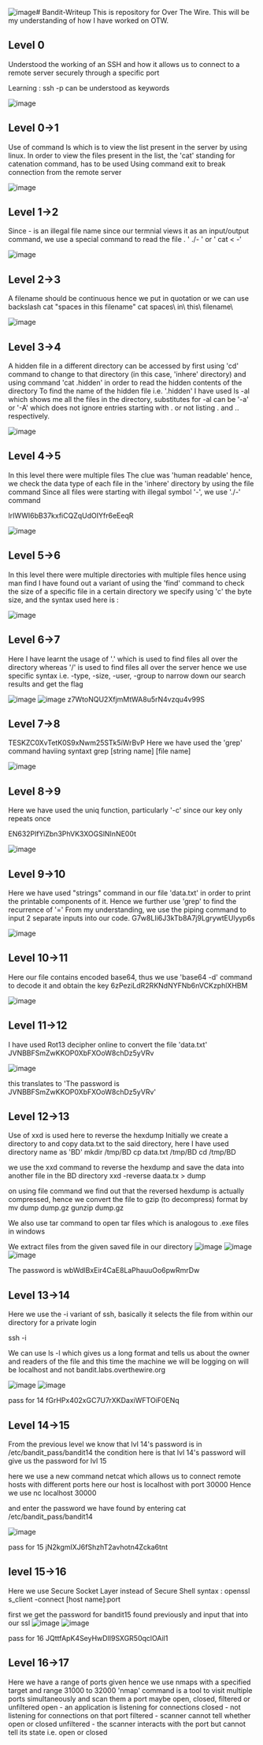 ![image](https://github.com/BlackDeath619/Bandit-Writeup/assets/148000474/eb567f12-70c1-468c-a864-1572137a1453)# Bandit-Writeup
This is repository for Over The Wire.
This will be my understanding of how I have worked on OTW.

## Level 0
Understood the working of an SSH and how it allows us to connect to a remote server securely through a specific port

Learning : ssh -p can be understood as keywords

![image](https://github.com/BlackDeath619/Bandit-Writeup/assets/148000474/27fe852b-1add-4e62-b206-fe01924e41c3)

## Level 0->1
Use of command ls which is to view the list present in the server by using linux.
In order to view the files present in the list, the 'cat' standing for catenation command, has to be used
Using command exit to break connection from the remote server

![image](https://github.com/BlackDeath619/Bandit-Writeup/assets/148000474/6dfc9b81-581b-4614-9207-98138feeb1b2)

## Level 1->2
Since - is an illegal file name since our termnial views it as an input/output command, we use a special command to read the file . ' ./- ' or ' cat < -'

![image](https://github.com/BlackDeath619/Bandit-Writeup/assets/148000474/88204216-da78-4477-a797-650d5ab6fe4b)

## Level 2->3
A filename should be continuous hence we put in quotation or we can use backslash
cat "spaces in this filename"
cat spaces\ in\ this\ filename\

![image](https://github.com/BlackDeath619/Bandit-Writeup/assets/148000474/f65c621e-4782-4458-89c4-dfeb432ed4d3)

## Level 3->4
A hidden file in a different directory can be accessed by first using 'cd' command to change to that directory (in this case, 'inhere' directory) and using command 'cat .hidden' in order to read the hidden contents of the directory
To find the name of the hidden file i.e. '.hidden' I have used ls -al which shows me all the files in the directory, substitutes for -al can be '-a' or '-A' which does not ignore entries starting with . or not listing . and .. respectively.

![image](https://github.com/BlackDeath619/Bandit-Writeup/assets/148000474/77650bd9-062c-46da-be2d-bef9259c990b)

## Level 4->5
In this level there were multiple files
The clue was 'human readable' hence, we check the data type of each file in the 'inhere' directory by using the file command
Since all files were starting with illegal symbol '-', we use './-' command

lrIWWI6bB37kxfiCQZqUdOIYfr6eEeqR

![image](https://github.com/BlackDeath619/Bandit-Writeup/assets/148000474/019e79e2-8941-4bad-b6fd-5c663d6d6d60)

## Level 5->6 
In this level there were multiple directories with multiple files
hence using man find I have found out a variant of using the 'find' command to check the size of a specific file in a certain directory
we specify using 'c' the byte size, and the syntax used here is :

![image](https://github.com/BlackDeath619/Bandit-Writeup/assets/148000474/c2f2fddf-24cd-442d-a9f0-5006ad485ded)

## Level 6->7
Here I have learnt the usage of '.' which is used to find files all over the directory whereas '/' is used to find files all over the server
hence we use specific syntax i.e. -type, -size, -user, -group to narrow down our search results and get the flag

![image](https://github.com/BlackDeath619/Bandit-Writeup/assets/148000474/2e3013b7-2576-488f-84fa-7d5eedcab932)
![image](https://github.com/BlackDeath619/Bandit-Writeup/assets/148000474/f2aaddb1-611d-4ecd-b0a2-b6668de34124)
z7WtoNQU2XfjmMtWA8u5rN4vzqu4v99S

## Level 7->8
TESKZC0XvTetK0S9xNwm25STk5iWrBvP
Here we have used the 'grep' command haviing syntaxt grep [string name] [file name]

![image](https://github.com/BlackDeath619/Bandit-Writeup/assets/148000474/03e6e426-aa49-49a9-a670-6b9dd516746c)

## Level 8->9
Here we have used the uniq function, particularly '-c' since our key only repeats once 

EN632PlfYiZbn3PhVK3XOGSlNInNE00t

![image](https://github.com/BlackDeath619/Bandit-Writeup/assets/148000474/6b224947-a253-4b59-b172-bed31ac8e268)

## Level 9->10
Here we have used "strings" command in our file 'data.txt' in order to print the printable components of it.
Hence we further use 'grep' to find the recurrence of '='
From my understanding, we use the piping command to input 2 separate inputs into our code.
G7w8LIi6J3kTb8A7j9LgrywtEUlyyp6s

![image](https://github.com/BlackDeath619/Bandit-Writeup/assets/148000474/da593dca-de34-4f55-9a21-eed97d6439d6)

## Level 10->11
Here our file contains encoded base64, thus we use 'base64 -d' command to decode it and obtain the key
6zPeziLdR2RKNdNYFNb6nVCKzphlXHBM

![image](https://github.com/BlackDeath619/Bandit-Writeup/assets/148000474/04afd98c-f284-4b3c-8287-c474c25bd4f1)

## Level 11->12
I have used Rot13 decipher online to convert the file 'data.txt' 
JVNBBFSmZwKKOP0XbFXOoW8chDz5yVRv

![image](https://github.com/BlackDeath619/Bandit-Writeup/assets/148000474/8df90941-80a0-4b07-bc1b-467f10553255)

this translates to 'The password is JVNBBFSmZwKKOP0XbFXOoW8chDz5yVRv'

## Level 12->13
Use of xxd is used here to reverse the hexdump 
Initially we create a directory to and copy data.txt to the said directory, here I have used directory name as 'BD'
mkdir /tmp/BD
cp data.txt /tmp/BD
cd /tmp/BD

we use the xxd command to reverse the hexdump and save the data into another file in the BD directory
xxd -reverse daata.tx > dump

on using file command we find out that the reversed hexdump is actually compressed, hence we convert the file to gzip (to decompress) format by
mv dump dump.gz
gunzip dump.gz

We also use tar command to open tar files which is analogous to .exe files in windows

We extract files from the given saved file in our directory
![image](https://github.com/BlackDeath619/Bandit-Writeup/assets/148000474/668c7c55-0f14-4591-95d8-937f0f7e6f2d)
![image](https://github.com/BlackDeath619/Bandit-Writeup/assets/148000474/a12649a5-e69f-41ba-8ece-cbd674901a5d)
![image](https://github.com/BlackDeath619/Bandit-Writeup/assets/148000474/873b4a01-da28-4873-a236-d9298af211e9)

The password is wbWdlBxEir4CaE8LaPhauuOo6pwRmrDw

## Level 13->14

Here we use the -i variant of ssh, basically it selects the file from within our directory for a private login

ssh -i 

We can use ls -l which gives us a long format and tells us about the owner and readers of the file
and this time the machine we will be logging on will be localhost and not bandit.labs.overthewire.org

![image](https://github.com/BlackDeath619/Bandit-Writeup/assets/148000474/cc6817dc-1885-48d0-95b9-dbe4190d0258)
![image](https://github.com/BlackDeath619/Bandit-Writeup/assets/148000474/6a4bb9f7-7d5a-42bc-9206-11422bba6b22)

pass for 14 fGrHPx402xGC7U7rXKDaxiWFTOiF0ENq

## Level 14->15

From the previous level we know that lvl 14's password is in /etc/bandit_pass/bandit14
the condition here is that lvl 14's password will give us the password for lvl 15

here we use a new command netcat which allows us to connect remote hosts with different ports
here our host is localhost with port 30000
Hence we use 
nc localhost 30000

and enter the password we have found by entering cat /etc/bandit_pass/bandit14

![image](https://github.com/BlackDeath619/Bandit-Writeup/assets/148000474/5e1b8f7c-6366-459f-8fd9-1c2ba740dd29)

pass for 15 jN2kgmIXJ6fShzhT2avhotn4Zcka6tnt

## level 15->16

Here we use Secure Socket Layer instead of Secure Shell
syntax : openssl s_client -connect [host name]:port

first we get the password for bandit15 found previously and input that into our ssl
![image](https://github.com/BlackDeath619/Bandit-Writeup/assets/148000474/86cacf45-df3f-47dd-9cef-68b4e0dac1bd)
![image](https://github.com/BlackDeath619/Bandit-Writeup/assets/148000474/5e5cd7a4-3c15-4d59-9159-301b13522a16)

pass for 16 JQttfApK4SeyHwDlI9SXGR50qclOAil1

## Level 16->17

Here we have a range of ports given
hence we use nmaps with a specified target and range 31000 to 32000
'nmap' command is a tool to visit multiple ports simultaneously and scan them
a port maybe open, closed, filtered or unfiltered
open - an application is listening for connections
closed - not listening for connections on that port
filtered - scanner cannot tell whether open or closed
unfiltered - the scanner interacts with the port but cannot tell its state i.e. open or closed









